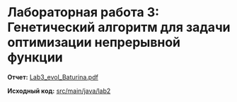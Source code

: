 # Лабораторная работа 3: Генетический алгоритм для задачи оптимизации непрерывной функции

**Отчет:** [Lab3_evol_Baturina.pdf](Lab3_evol_Baturina.pdf)

**Исходный код:** [src/main/java/lab2](src/main/java/lab2)
